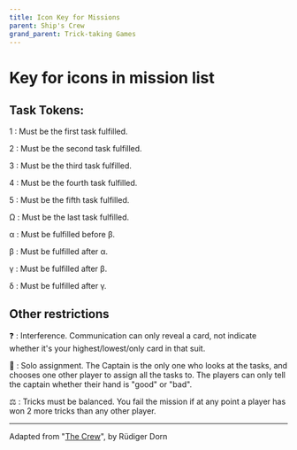 ```yaml
---
title: Icon Key for Missions
parent: Ship's Crew 
grand_parent: Trick-taking Games
---
```


# Key for icons in mission list


## Task Tokens:

<span class="card">1</span>
: Must be the first task fulfilled.

<span class="card">2</span>
: Must be the second task fulfilled.

<span class="card">3</span>
: Must be the third task fulfilled.

<span class="card">4</span>
: Must be the fourth task fulfilled.

<span class="card">5</span>
: Must be the fifth task fulfilled.

<span class="card">Ω</span>
: Must be the last task fulfilled.

<span class="card">α</span>
: Must be fulfilled before <span class="card">β</span>.

<span class="card">β</span>
: Must be fulfilled after <span class="card">α</span>.

<span class="card">γ</span>
: Must be fulfilled after <span class="card">β</span>.

<span class="card">δ</span>
: Must be fulfilled after <span class="card">γ</span>.



## Other restrictions

❓
: Interference. Communication can only reveal a card, not indicate whether it's your highest/lowest/only card in that suit.

🙈
: Solo assignment. The Captain is the only one who looks at the tasks, and chooses one other player to assign all the tasks to. The players can only tell the captain whether their hand is "good" or "bad".

⚖️
: Tricks must be balanced. You fail the mission if at any point a player has won 2 more tricks than any other player.



---

Adapted from "[The Crew](https://boardgamegeek.com/boardgame/284083/crew-quest-planet-nine)", by Rüdiger Dorn